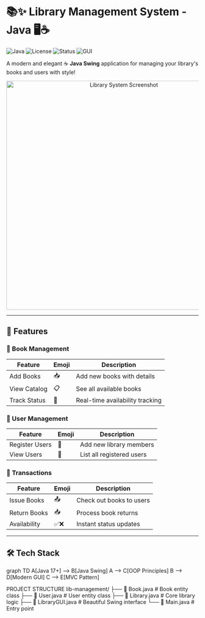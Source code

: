 # 📚✨ Library Management System - Java 🖥️☕

![Java](https://img.shields.io/badge/Java-17%2B-orange?logo=java)
![License](https://img.shields.io/badge/License-MIT-blue)
![Status](https://img.shields.io/badge/Status-Stable-brightgreen)
![GUI](https://img.shields.io/badge/GUI-Java%20Swing-yellowgreen)

A modern and elegant ☕ **Java Swing** application for managing your library's books and users with style!  

<div align="center">
  <img src="screenshot.png" width="600" alt="Library System Screenshot">
</div>

---

## 🌟 Features

### 📖 Book Management
| Feature | Emoji | Description |
|---------|-------|-------------|
| Add Books | 📥 | Add new books with details |
| View Catalog | 📋 | See all available books |
| Track Status | 🔄 | Real-time availability tracking |

### 👥 User Management
| Feature | Emoji | Description |
|---------|-------|-------------|
| Register Users | 👤 | Add new library members |
| View Users | 👥 | List all registered users |

### 🔄 Transactions
| Feature | Emoji | Description |
|---------|-------|-------------|
| Issue Books | 📤 | Check out books to users |
| Return Books | 📥 | Process book returns |
| Availability | ✅❌ | Instant status updates |

---

## 🛠️ Tech Stack
graph TD
    A[Java 17+] --> B[Java Swing]
    A --> C[OOP Principles]
    B --> D[Modern GUI]
    C --> E[MVC Pattern]

PROJECT STRUCTURE 
lib-management/
├── 📄 Book.java        # Book entity class
├── 📄 User.java        # User entity class
├── 📄 Library.java     # Core library logic
├── 📄 LibraryGUI.java  # Beautiful Swing interface
└── 📄 Main.java        # Entry point
